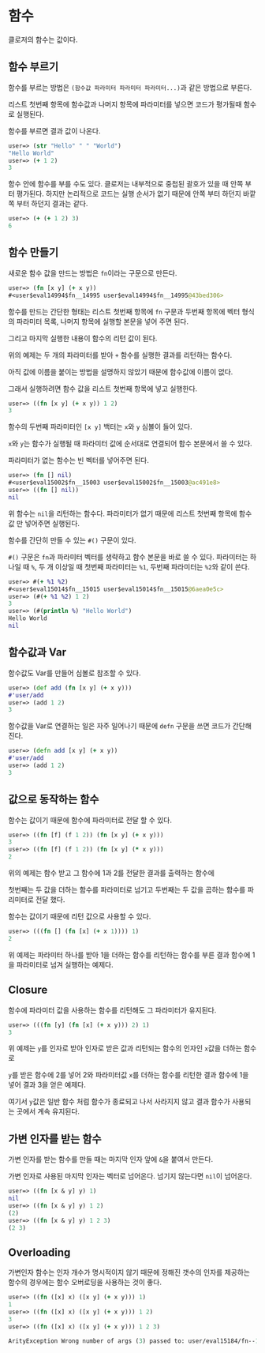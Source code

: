 # 함수

클로저의 함수는 값이다.

## 함수 부르기

함수를 부르는 방법은 `(함수값 파라미터 파라미터 파라미터...)`과 같은 방법으로 부른다.

리스트 첫번째 항목에 함수값과 나머지 항목에 파라미터를 넣으면 코드가 평가될때 함수로 실행된다.

함수를 부르면 결과 값이 나온다.

```clojure
user=> (str "Hello" " " "World")
"Hello World"
user=> (+ 1 2)
3
```

함수 안에 함수를 부를 수도 있다. 클로저는 내부적으로 중첩된 괄호가 있을 때 안쪽 부터 평가된다. 하지만 논리적으로 코드는 실행 순서가 없기 때문에 안쪽 부터 하던지 바깥쪽 부터 하던지 결과는 같다.

```clojure
user=> (+ (+ 1 2) 3)
6
```

## 함수 만들기

새로운 함수 값을 만드는 방법은 `fn`이라는 구문으로 만든다.

```clojure
user=> (fn [x y] (+ x y))
#<user$eval14994$fn__14995 user$eval14994$fn__14995@43bed306>
```

함수를 만드는 간단한 형태는 리스트 첫번째 항목에 `fn` 구문과 두번째 항목에 벡터 형식의 파라미터 목록, 나머지 항목에 실행할 본문을 넣어 주면 된다.

그리고 마지막 실행한 내용이 함수의 리턴 값이 된다.

위의 예제는 두 개의 파라미터를 받아 `+` 함수를 실행한 결과를 리턴하는 함수다.

아직 값에 이름을 붙이는 방법을 설명하지 않았기 때문에 함수값에 이름이 없다.

그래서 실행하려면 함수 값을 리스트 첫번째 항목에 넣고 실행한다.

```clojure
user=> ((fn [x y] (+ x y)) 1 2)
3
```

함수의 두번째 파라미터인 `[x y]` 백터는 `x`와 `y` 심볼이 들어 있다.

`x`와 `y`는 함수가 실행될 때 파라미터 값에 순서대로 연결되어 함수 본문에서 쓸 수 있다.

파라미터가 없는 함수는 빈 벡터를 넣어주면 된다.

```clojure
user=> (fn [] nil)
#<user$eval15002$fn__15003 user$eval15002$fn__15003@ac491e8>
user=> ((fn [] nil))
nil
```

위 함수는 `nil`을 리턴하는 함수다. 파라미터가 없기 때문에 리스트 첫번째 항목에 함수 값 만 넣어주면 실행된다.

함수를 간단히 만들 수 있는 `#()` 구문이 있다.

`#()` 구문은 `fn`과 파라미터 벡터를 생략하고 함수 본문을 바로 쓸 수 있다. 파라미터는 하나일 때 `%`, 두 개 이상일 때 첫번째 파라미터는 `%1`, 두번째 파라미터는 `%2`와 같이 쓴다.

```clojure
user=> #(+ %1 %2)
#<user$eval15014$fn__15015 user$eval15014$fn__15015@6aea0e5c>
user=> (#(+ %1 %2) 1 2)
3
user=> (#(println %) "Hello World")
Hello World
nil
```

## 함수값과 Var

함수값도 Var를 만들어 심볼로 참조할 수 있다.

```clojure
user=> (def add (fn [x y] (+ x y)))
#'user/add
user=> (add 1 2)
3
```

함수값을 Var로 연결하는 일은 자주 일어나기 때문에 `defn` 구문을 쓰면 코드가 간단해진다.

```clojure
user=> (defn add [x y] (+ x y))
#'user/add
user=> (add 1 2)
3
```

## 값으로 동작하는 함수

함수는 값이기 때문에 함수에 파라미터로 전달 할 수 있다.

```clojure
user=> ((fn [f] (f 1 2)) (fn [x y] (+ x y)))
3
user=> ((fn [f] (f 1 2)) (fn [x y] (* x y)))
2
```

위의 예제는 함수 받고 그 함수에 1과 2를 전달한 결과를 출력하는 함수에 

첫번째는 두 값을 더하는 함수를 파라미터로 넘기고 두번째는 두 값을 곱하는 함수를 파리미터로 전달 했다.

함수는 값이기 때문에 리턴 값으로 사용할 수 있다.

```clojure
user=> (((fn [] (fn [x] (+ x 1)))) 1)
2
```
위 예제는 파라미터 하나를 받아 1을 더하는 함수를 리턴하는 함수를 부른 결과 함수에 1을 파라미터로 넘겨 실행하는 예제다.

## Closure

함수에 파라미터 값을 사용하는 함수를 리턴해도 그 파라미터가 유지된다.

```clojure
user=> (((fn [y] (fn [x] (+ x y))) 2) 1)
3
```

위 예제는 `y`를 인자로 받아 인자로 받은 값과 리턴되는 함수의 인자인 `x`값을 더하는 함수로 

`y`를 받은 함수에 2를 넣어 2와 파라미터값 `x`를 더하는 함수를 리턴한 결과 함수에 1을 넣어 결과 3을 얻은 예제다. 

여기서 `y`값은 일반 함수 처럼 함수가 종료되고 나서 사라지지 않고 결과 함수가 사용되는 곳에서 계속 유지된다.

## 가변 인자를 받는 함수

가변 인자를 받는 함수를 만들 때는 마지막 인자 앞에 `&`을 붙여서 만든다. 

가변 인자로 사용된 마지막 인자는 벡터로 넘어온다. 넘기지 않는다면 `nil`이 넘어온다.

```clojure
user=> ((fn [x & y] y) 1)
nil
user=> ((fn [x & y] y) 1 2)
(2)
user=> ((fn [x & y] y) 1 2 3)
(2 3)
```

## Overloading

가변인자 함수는 인자 개수가 명시적이지 않기 때문에 정해진 갯수의 인자를 제공하는 함수의 경우에는 함수 오버로딩을 사용하는 것이 좋다.

```clojure
user=> ((fn ([x] x) ([x y] (+ x y))) 1)
1
user=> ((fn ([x] x) ([x y] (+ x y))) 1 2)
3
user=> ((fn ([x] x) ([x y] (+ x y))) 1 2 3)

ArityException Wrong number of args (3) passed to: user/eval15184/fn--15185  clojure.lang.AFn.throwArity (AFn.java:429)
```



